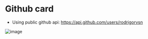 # Github card 

- Using public github api: https://api.github.com/users/rodrigorvsn

![image](https://user-images.githubusercontent.com/75763403/170157689-c9d38835-f0e0-4ae4-92f8-1997fcd85105.png)
